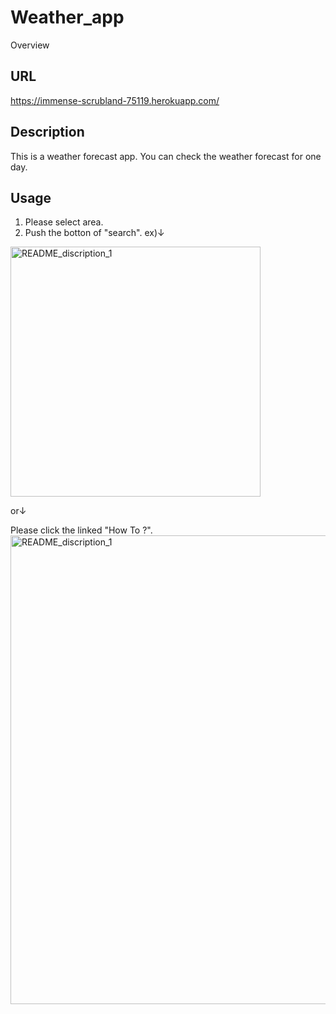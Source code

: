 Weather_app
====

Overview

## URL

https://immense-scrubland-75119.herokuapp.com/

## Description

This is a weather forecast app.
You can check the weather forecast for one day.

## Usage

1) Please select area. 
2) Push the botton of "search".
ex)↓
<img width="400" alt="README_discription_1" src="https://user-images.githubusercontent.com/50900728/61713826-6dc67b00-ad94-11e9-87e2-72ffd9d93e5e.gif">

or↓

Please click the linked "How To ?".
<img width="750" alt="README_discription_1" src="https://user-images.githubusercontent.com/50900728/61713591-ed077f00-ad93-11e9-906c-ba5d879aa6d1.png">

